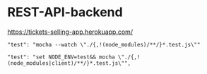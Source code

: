 # REST-API-backend

https://tickets-selling-app.herokuapp.com/

    "test": "mocha --watch \"./{,!(node_modules)/**/}*.test.js\""

    "test": "set NODE_ENV=test&& mocha \"./{,!(node_modules|client)/**/}*.test.js\"",
